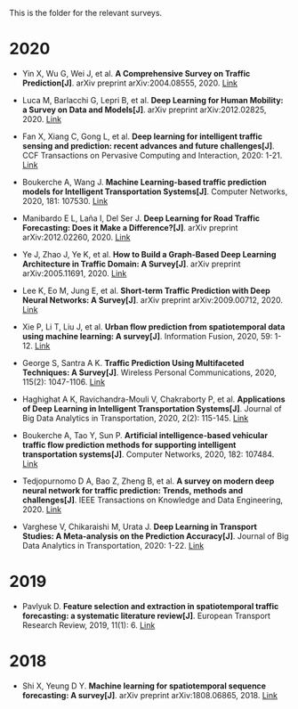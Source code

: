 This is the folder for the relevant surveys.

# 2020
* Yin X, Wu G, Wei J, et al. <b>A Comprehensive Survey on Traffic Prediction[J]</b>. arXiv preprint arXiv:2004.08555, 2020. [Link](https://arxiv.org/abs/2004.08555)

* Luca M, Barlacchi G, Lepri B, et al. <b>Deep Learning for Human Mobility: a Survey on Data and Models[J]</b>. arXiv preprint arXiv:2012.02825, 2020. [Link](https://arxiv.org/abs/2012.02825)

* Fan X, Xiang C, Gong L, et al. <b>Deep learning for intelligent traffic sensing and prediction: recent advances and future challenges[J]</b>. CCF Transactions on Pervasive Computing and Interaction, 2020: 1-21. [Link](https://link.springer.com/article/10.1007/s42486-020-00039-x)

* Boukerche A, Wang J. <b>Machine Learning-based traffic prediction models for Intelligent Transportation Systems[J]</b>. Computer Networks, 2020, 181: 107530. [Link](https://www.sciencedirect.com/science/article/pii/S1389128620311877)

* Manibardo E L, Laña I, Del Ser J. <b>Deep Learning for Road Traffic Forecasting: Does it Make a Difference?[J]</b>. arXiv preprint arXiv:2012.02260, 2020. [Link](https://arxiv.org/abs/2012.02260)

* Ye J, Zhao J, Ye K, et al. <b>How to Build a Graph-Based Deep Learning Architecture in Traffic Domain: A Survey[J]</b>. arXiv preprint arXiv:2005.11691, 2020. [Link](https://arxiv.org/abs/2005.11691)

* Lee K, Eo M, Jung E, et al. <b>Short-term Traffic Prediction with Deep Neural Networks: A Survey[J]</b>. arXiv preprint arXiv:2009.00712, 2020. [Link](https://arxiv.org/abs/2009.00712)

* Xie P, Li T, Liu J, et al. <b>Urban flow prediction from spatiotemporal data using machine learning: A survey[J]</b>. Information Fusion, 2020, 59: 1-12. [Link](https://www.sciencedirect.com/science/article/pii/S1566253519303094)

* George S, Santra A K. <b>Traffic Prediction Using Multifaceted Techniques: A Survey[J]</b>. Wireless Personal Communications, 2020, 115(2): 1047-1106. [Link](https://link.springer.com/article/10.1007/s11277-020-07612-8)

* Haghighat A K, Ravichandra-Mouli V, Chakraborty P, et al. <b>Applications of Deep Learning in Intelligent Transportation Systems[J]</b>. Journal of Big Data Analytics in Transportation, 2020, 2(2): 115-145. [Link](https://link.springer.com/article/10.1007/s42421-020-00020-1)

* Boukerche A, Tao Y, Sun P. <b>Artificial intelligence-based vehicular traffic flow prediction methods for supporting intelligent transportation systems[J]</b>. Computer Networks, 2020, 182: 107484. [Link](https://www.sciencedirect.com/science/article/pii/S1389128620311567)

* Tedjopurnomo D A, Bao Z, Zheng B, et al. <b>A survey on modern deep neural network for traffic prediction: Trends, methods and challenges[J]</b>. IEEE Transactions on Knowledge and Data Engineering, 2020. [Link](https://ieeexplore.ieee.org/abstract/document/9112608/)

* Varghese V, Chikaraishi M, Urata J. <b>Deep Learning in Transport Studies: A Meta-analysis on the Prediction Accuracy[J]</b>. Journal of Big Data Analytics in Transportation, 2020: 1-22. [Link](https://link.springer.com/article/10.1007/s42421-020-00030-z)

# 2019
* Pavlyuk D. <b>Feature selection and extraction in spatiotemporal traffic forecasting: a systematic literature review[J]</b>. European Transport Research Review, 2019, 11(1): 6. [Link](https://link.springer.com/article/10.1186/s12544-019-0345-9)

# 2018
* Shi X, Yeung D Y. <b>Machine learning for spatiotemporal sequence forecasting: A survey[J]</b>. arXiv preprint arXiv:1808.06865, 2018. [Link](https://arxiv.org/abs/1808.06865)
